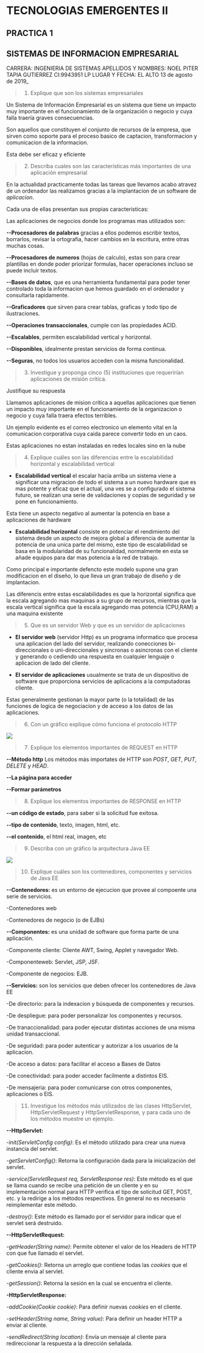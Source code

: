 ﻿
# TECNOLOGIAS EMERGENTES II

## PRACTICA 1

## SISTEMAS DE INFORMACION EMPRESARIAL 

CARRERA: INGENIERIA DE SISTEMAS
APELLIDOS Y NOMBRES: NOEL PITER TAPIA GUTIERREZ
CI:9943951 LP
LUGAR Y FECHA: EL ALTO 13 de agosto de 2019_

>1) Explique que son los sistemas empresariales

Un Sistema de Información Empresarial es un sistema que tiene un impacto muy importante en el funcionamiento de la organización o negocio y cuya falla traería graves consecuencias.

Son aquellos que constituyen el conjunto de recursos de la empresa, que sirven como soporte para el proceso basico de captacion, transformacion y comunicacion de la informacion.

Esta debe ser eficaz y eficiente

>2) Describa cuales son las características más importantes de una aplicación empresarial

En la actualidad practicamente todas las tareas que llevamos acabo atravez de un ordenador las realizamos gracias a la implantacion de un software de *aplicacion*.

Cada una de ellas presentan sus propias caracteristicas:

Las aplicaciones de negocios donde los programas mas utilizados son:

**--Procesadores de palabras** gracias a ellos podemos escribir textos, borrarlos, revisar la ortografia, hacer cambios en la escritura, entre otras muchas cosas.

**--Procesadores de numeros** (hojas de calculo), estas son para crear plantillas en donde poder priorizar formulas, hacer operaciones incluso se puede incluir textos.

**--Bases de datos**, que es una herramienta fundamental para poder tener controlado toda la informacion que hemos guardado en el ordenador y consultarla rapidamente.

**--Graficadores** que sirven para crear tablas, graficas y todo tipo de ilustraciones.

**--Operaciones transaccionales**, cumple con las propiedades ACID.

**--Escalables**, permiten escalabilidad vertical y horizontal.

**--Disponibles**, idealmente prestan servicios de forma continua.

**--Seguras**, no todos los usuarios acceden con la misma funcionalidad.

>3) Investigue y proponga cinco (5) instituciones que requerirían aplicaciones de misión crítica.

Justifique su respuesta

Llamamos aplicaciones de mision critica a aquellas aplicaciones que tienen un impacto muy importante en el funcionamiento de la organizacion o negocio y cuya falla traera efectos terribles.

Un ejemplo evidente es el correo electronico un elemento vital en la comunicacion corporativa cuya caida parece convertir todo en un caos.

Estas aplicaciones no estan instaladas en redes locales sino en la nube

>4) Explique cuáles son las diferencias entre la escalabilidad horizontal y escalabilidad vertical

- **Escalabilidad vertical** el escalar hacia arriba un sistema viene a significar una migracion de todo el sistema a un nuevo hardware que es mas potente y eficaz que el actual, una ves se a configurado el sistema futuro, se realizan una serie de validaciones y copias de seguridad y se pone en funcionamiento.

Esta tiene un aspecto negativo al aumentar la potencia en base a aplicaciones de hardware

- **Escalabilidad horizontal** consiste en potenciar el rendimiento del sistema desde un aspecto de mejora global a diferencia de aumentar la potencia de una unica parte del mismo, este tipo de escalabilidad se basa en la modularidad de su funcionalidad, normalmente en esta se añade equipos para dar mas potencia a la red de trabajo.

Como principal e importante defencto este modelo supone una gran modificacion en el diseño, lo que lleva un gran trabajo de diseño y de implantacion.

Las diferencis entre estas escalabilidades es que la horizontal significa que la escala agregando mas maquinas a su grupo de recursos, mientras que la escala vertical significa que la escala agregando mas potencia (CPU,RAM) a una maquina existente

>5) Que es un servidor Web y que es un servidor de aplicaciones

- **El servidor web** (servidor Http) es un programa informatico que procesa una aplicacion del lado del servidor, realizando conecciones bi-direccionales o uni-direccionales y sincronas o asincronas con el cliente y generando o cediendo una respuesta en cualquier lenguaje o aplicacion de lado del cliente.

- **El servidor de aplicaciones** usualmente se trata de un dispositivo de software que proporciona servicios de aplicacions a la computadoras cliente.

Estas generalmente gestionan la mayor parte (o la totalidad) de las funciones de logica de negociacion y de acceso a los datos de las aplicaciones.

>6) Con un gráfico explique cómo funciona el protocolo HTTP

![](http://2.bp.blogspot.com/_jUCZth_DkjU/TID-jK9rWcI/AAAAAAAAAAQ/3JNIssF_KeQ/s1600/protocolo.png)

>7) Explique los elementos importantes de REQUEST en HTTP

**--Método http** Los métodos más importates de HTTP  son *POST*, *GET*, *PUT*, *DELETE* y *HEAD*.

**--La página para acceder**

**--Formar parámetros**

>8) Explique los elementos importantes de RESPONSE en HTTP

**--un código de estado**, para saber si la solicitud fue exitosa.

**--tipo de contenido**, texto, imagen, html, etc.

**--el contenido**, el html real, imagen, etc

>9) Describa con un gráfico la arquitectura Java EE

![](https://image.slidesharecdn.com/jatunandjavaee-110905104600-phpapp02/95/desarrollo-de-aplicaciones-empresariales-con-java-ee-4-728.jpg?cb=1316098712)

>10) Explique cuáles son los contenedores, componentes y servicios de Java EE

**--Contenedores:** es un entorno de ejecucion que provee al compoente una serie de servicios.

-Contenedores web

-Contenedores de negocio (o de EJBs)

**--Componentes:** es una unidad de software que forma parte de una aplicación.

-Componente cliente: Cliente AWT, Swing, Applet y navegador Web.

-Componenteweb: Servlet, JSP, JSF.

-Componente de negocios: EJB.

**--Servicios:** son los servicios que deben ofrecer los contenedores de Java EE

-De directorio: para la indexacion y búsqueda de componentes y recursos.

-De despliegue: para poder personalizar los componentes y recursos.

-De tranaccionalidad: para poder ejecutar distintas acciones de una misma unidad transaccional.

-De seguridad: para poder autenticar y autorizar a los usuarios de la aplicacion.

-De acceso a datos: para facilitar el acceso a Bases de Datos

-De conectividad: para poder acceder facilmente a distintos EIS.

-De mensajeria: para poder comunicarse con otros componentes, aplicaciones o EIS.

>11) Investigue los métodos más utilizados de las clases HttpServlet, HttpServletRequest y HttpServletResponse, y para cada uno de los métodos muestre un ejemplo.

**--HttpServlet:**

*-init(ServletConfig config)*: Es el método utilizado para crear una nueva instancia del servlet.

*-getServletConfig()*: Retorna la configuración dada para la inicialización del servlet.

*-service(ServletRequest req, ServletResponse res)*: Este método es el que se llama cuando se recibe una petición de un cliente y en su implementación normal para HTTP verifica el tipo de solicitud GET, POST, etc. y la redirige a los métodos respectivos. En general no es necesario reimplementar este método.

*-destroy()*: Este método es llamado por el servidor para indicar que el servlet será destruido.

**--HttpServletRequest:**

*-getHeader(String name)*: Permite obtener el valor de los Headers de HTTP con que fue llamado el servlet.

*-getCookies()*: Retorna un arreglo que contiene todas las _cookies_ que el cliente envía al servlet.

*-getSession()*: Retorna la sesión en la cual se encuentra el cliente.

**-HttpServletResponse:**

*-addCookie(Cookie cookie)*: Para definir nuevas _cookies_ en el cliente.

*-setHeader(String name, String value)*: Para definir un header HTTP a enviar al cliente.

*-sendRedirect(String location)*: Envía un mensaje al cliente para redireccionar la respuesta a la dirección señalada.
